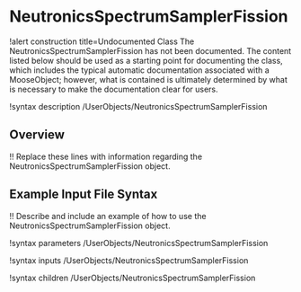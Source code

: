 # NeutronicsSpectrumSamplerFission

!alert construction title=Undocumented Class
The NeutronicsSpectrumSamplerFission has not been documented. The content listed below should be used as a starting point for
documenting the class, which includes the typical automatic documentation associated with a
MooseObject; however, what is contained is ultimately determined by what is necessary to make the
documentation clear for users.

!syntax description /UserObjects/NeutronicsSpectrumSamplerFission

## Overview

!! Replace these lines with information regarding the NeutronicsSpectrumSamplerFission object.

## Example Input File Syntax

!! Describe and include an example of how to use the NeutronicsSpectrumSamplerFission object.

!syntax parameters /UserObjects/NeutronicsSpectrumSamplerFission

!syntax inputs /UserObjects/NeutronicsSpectrumSamplerFission

!syntax children /UserObjects/NeutronicsSpectrumSamplerFission
